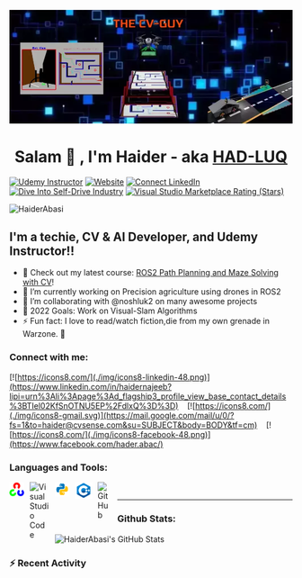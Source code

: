 [![MasterHead](./img/header_gif.webp)](https://github.com/HaiderAbasi)
<h1 align="center">Salam 👋 , I'm Haider - aka <a href="https://www.youtube.com/channel/UCAkjl0fHhKfZno9teMjVT8A/featured">HAD-LUQ </a>
</h1> 

[![Udemy Instructor](https://img.shields.io/badge/Udemy-EC5252?style=for-the-badge&logo=Udemy&logoColor=white)][Udemy]
[![Website](https://img.shields.io/badge/Website-CVSense-green?style=for-the-badge&logo=appveyor)](https://cvsense.com)
[![Connect LinkedIn](https://img.shields.io/badge/LinkedIn-0077B5?style=for-the-badge&logo=linkedin&logoColor=white)](https://www.linkedin.com/in/haidernajeeb?lipi=urn%3Ali%3Apage%3Ad_flagship3_profile_view_base_contact_details%3BTIel02KfSnOTNU5EP%2FdlxQ%3D%3D)
[![Dive Into Self-Drive Industry](https://img.shields.io/badge/-PEEK%20Into%20The%20SelfDrive%20FUTURE%20%E2%86%92-gray.svg?colorB=ff652f&style=for-the-badge)](https://www.udemy.com/course/ros2-self-driving-car-with-deep-learning-and-computer-vision/)
[![Visual Studio Marketplace Rating (Stars)](https://img.shields.io/visual-studio-marketplace/stars/codestackr.codestackr-theme?label=codeSTACKr%20VS%20Code%20Theme&logo=visualstudiocode&logoColor=ff652f&style=for-the-badge)](https://marketplace.visualstudio.com/items?itemName=codestackr.codestackr-theme)
<p align="left"> <img src="https://komarev.com/ghpvc/?username=HaiderAbasi&label=Profile%20views&color=0e75b6&style=flat" alt="HaiderAbasi" /> </p>




## I'm a techie, CV & AI Developer, and Udemy Instructor!!

- 🔭 Check out my latest course: [ROS2 Path Planning and Maze Solving with CV][course]!
- 🌱 I’m currently working on Precision agriculture using drones in ROS2
- 👯 I’m collaborating with @noshluk2 on many awesome projects
- 🥅 2022 Goals: Work on Visual-Slam Algorithms
- ⚡ Fun fact: I love to read/watch fiction,die from my own grenade in Warzone. 🤣


### Connect with me:

[![https://icons8.com/](./img/icons8-linkedin-48.png)](https://www.linkedin.com/in/haidernajeeb?lipi=urn%3Ali%3Apage%3Ad_flagship3_profile_view_base_contact_details%3BTIel02KfSnOTNU5EP%2FdlxQ%3D%3D)
&nbsp;&nbsp;
[![https://icons8.com/](./img/icons8-gmail.svg)](https://mail.google.com/mail/u/0/?fs=1&to=haider@cvsense.com&su=SUBJECT&body=BODY&tf=cm)
&nbsp;&nbsp;
[![https://icons8.com/](./img/icons8-facebook-48.png)](https://www.facebook.com/hader.abac/)


### Languages and Tools:
[<img align="left" alt="Visual Studio Code" width="26px" src="./img/opencv-icon.svg" style="padding-right:10px;" />][opencv]
[<img align="left" alt="Visual Studio Code" width="35px" src="https://cristianbehe.me/media/icons/ros.svg" style="padding-right:10px;" />][ros]
[<img align="left" alt="Git" width="26px" src="./img/icons8-python.svg" style="padding-right:10px;" />][python]
[<img align="left" alt="Terminal" width="30px" src="./img/icons8-c++.svg" style="padding-right:10px;"/>][cplusplus]
[<img align="left" alt="GitHub" width="25px" src="https://user-images.githubusercontent.com/3369400/139447912-e0f43f33-6d9f-45f8-be46-2df5bbc91289.png" style="padding-right:10px;" />](https://github.com/HaiderAbasi)


<br />

---

###  Github Stats:
  <img align="center" alt="HaiderAbasi's GitHub Stats" src="https://github-readme-stats.vercel.app/api?username=HaiderAbasi&show_icons=true&hide_border=true&title_color=ff652f&icon_color=FFE400&bg_color=09131B&text_color=ffffff&border_color=0c1a25" /> 



### :zap: Recent Activity
<!--START_SECTION:activity-->

<!--END_SECTION:activity-->


[course]: https://www.udemy.com/course/ros2-path-planning-and-maze-solving-with-computer-vision/
[youtube]: https://www.youtube.com/channel/UCAkjl0fHhKfZno9teMjVT8A/featured
[udemy]: https://www.udemy.com/user/haider-najeeb-2/
[opencv]: https://opencv.org/
[ros]: https://www.ros.org/
[python]: https://www.python.org/
[cplusplus]: https://visualstudio.microsoft.com/vs/features/cplusplus/
